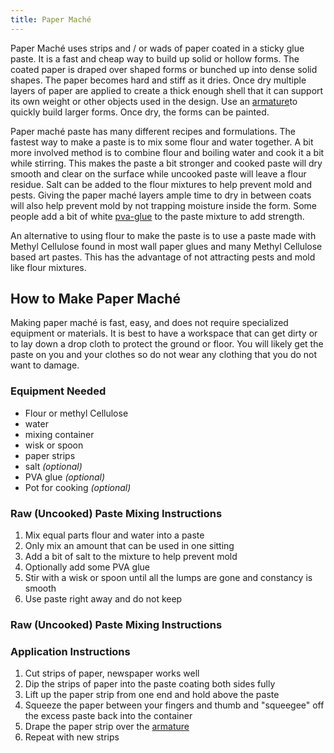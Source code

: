 ```yaml
---
title: Paper Maché
---
```


Paper Maché uses strips and / or wads of paper coated in a sticky glue paste. It is a fast and cheap way to build up solid or hollow forms. The coated paper is draped over shaped forms or bunched up into dense solid shapes. The paper becomes hard and stiff as it dries. Once dry multiple layers of paper are applied to create a thick enough shell that it can support its own weight or other objects used in the design. Use an [armature](armature.md)to quickly build larger forms. Once dry, the forms can be painted.

Paper maché paste has many different recipes and formulations. The fastest way to make a paste is to mix some flour and water together. A bit more involved method is to combine flour and boiling water and cook it a bit while stirring. This makes the paste a bit stronger and cooked paste will dry smooth and clear on the surface while uncooked paste will leave a flour residue. Salt can be added to the flour mixtures to help prevent mold and pests. Giving the paper maché layers ample time to dry in between coats will also help prevent mold by not trapping moisture inside the form. Some people add a bit of white [pva-glue](pva-glue.md) to the paste mixture to add strength.

An alternative to using flour to make the paste is to use a paste made with Methyl Cellulose found in most wall paper glues and many Methyl Cellulose based art pastes. This has the advantage of not attracting pests and mold like flour mixtures.

## How to Make Paper Maché

Making paper maché is fast, easy, and does not require specialized equipment or materials. It is best to have a workspace that can get dirty or to lay down a drop cloth to protect the ground or floor. You will likely get the paste on you and your clothes so do not wear any clothing that you do not want to damage.

### Equipment Needed

- Flour or methyl Cellulose
- water
- mixing container
- wisk or spoon
- paper strips
- salt _(optional)_
- PVA glue _(optional)_
- Pot for cooking _(optional)_

### Raw (Uncooked) Paste Mixing Instructions

1. Mix equal parts flour and water into a paste
2. Only mix an amount that can be used in one sitting
3. Add a bit of salt to the mixture to help prevent mold
4. Optionally add some PVA glue
5. Stir with a wisk or spoon until all the lumps are gone and constancy is smooth
6. Use paste right away and do not keep

### Raw (Uncooked) Paste Mixing Instructions

### Application Instructions

1. Cut strips of paper, newspaper works well
2. Dip the strips of paper into the paste coating both sides fully
3. Lift up the paper strip from one end and hold above the paste
4. Squeeze the paper between your fingers and thumb and "squeegee" off the excess paste back into the container
5. Drape the paper strip over the [armature](Armatures.md)
6. Repeat with new strips
